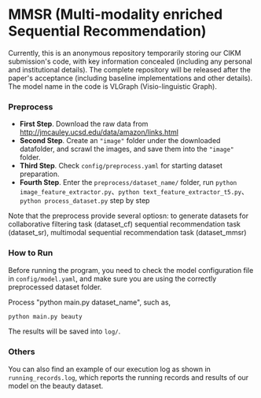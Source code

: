 # MMSR (Multi-modality enriched Sequential Recommendation)

Currently, this is an anonymous repository temporarily storing our CIKM submission's code, with key information concealed (including any personal and institutional details). The complete repository will be released after the paper's acceptance (including baseline implementations and other details).
The model name in the code is VLGraph (Visio-linguistic Graph).

### Preprocess

- **First Step**. Download the raw data from http://jmcauley.ucsd.edu/data/amazon/links.html
- **Second Step**. Create an `"image"` folder under the downloaded datafolder, and scrawl the images, and save them into the `"image"` folder.
- **Third Step**. Check `config/preprocess.yaml` for starting dataset preparation.
- **Fourth Step**. Enter the `preprocess/dataset_name/` folder, run `python image_feature_extractor.py`、`python text_feature_extractor_t5.py`、`python process_dataset.py` step by step

Note that the preprocess provide several optiosn: to generate datasets for collaborative filtering task (dataset_cf) sequential recommendation task (dataset_sr), multimodal sequential recommendation task (dataset_mmsr)

### How to Run

Before running the program, you need to check the model configuration file in `config/model.yaml`, and make sure you are using the correctly preprocessed dataset folder.

Process "python main.py dataset_name", such as,

```python
python main.py beauty
```

The results will be saved into `log/`.


### Others
You can also find an example of our execution log as shown in `running_records.log`, which reports the running records and results of our model on the beauty dataset.